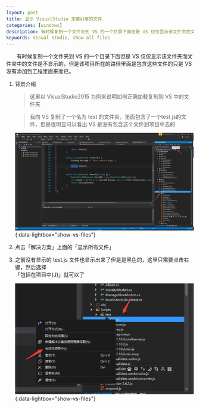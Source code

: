 ```yaml
---
layout: post
title: 显示 VisualStudio 未被引用的文件
categories: [windows]
description: 有时候复制一个文件夹到 VS 的一个目录下面但是 VS 仅仅显示该文件夹而文件夹中的文件是不显示的
keywords: Visual Studio, show all files
---
```

　　有时候复制一个文件夹到 VS 的一个目录下面但是 VS 仅仅显示该文件夹而文件夹中的文件是不显示的，但是该项目所在的路径里面是包含这些文件的只是 VS 没有添加到工程里面来而已。

1. 背景介绍

    > 这里以 VisualStudio2015 为例来说明如何正确加载复制到 VS 中的文件夹

    > 我向 VS 复制了一个名为 test 的文件夹，里面包含了一个test.js的文件，但是很明显可以看出 VS 是没有包含这个文件到项目中去的

    [![vs-copy-folder][img1]][img1]{:data-lightbox="show-vs-files"}


2. 点击「解决方案」上面的「显示所有文件」

3. 之前没有显示的 test.js 文件也显示出来了但是是黑色的，这里只需要点击右键，然后选择<br/>「包括在项目中(J)」就可以了

	[![vs-include-files][img2]][img2]{:data-lightbox="show-vs-files"}


[img1]: /images/post/windows/vs-copy-folder.jpg
[img2]: /images/post/windows/vs-include-files.jpg
